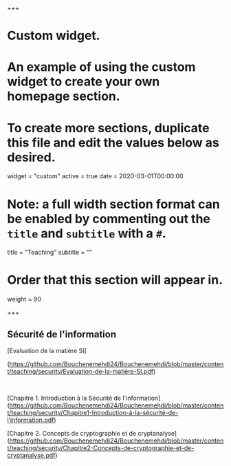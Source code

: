 +++
# Custom widget.
# An example of using the custom widget to create your own homepage section.
# To create more sections, duplicate this file and edit the values below as desired.
widget = "custom"
active = true
date = 2020-03-01T00:00:00

# Note: a full width section format can be enabled by commenting out the `title` and `subtitle` with a `#`.
title = "Teaching"
subtitle = ""

# Order that this section will appear in.
weight = 90

+++
## Sécurité de l'information


[Evaluation de la matière SI]

(https://github.com/Bouchenemehdi24/Bouchenemehdi/blob/master/content/teaching/security/Evaluation-de-la-matière-SI.pdf)
</br>

</br>

[Chapitre 1. Introduction à la Sécurité de l'information]
(https://github.com/Bouchenemehdi24/Bouchenemehdi/blob/master/content/teaching/security/Chapitre1-Introduction-à-la-sécurité-de-l’information.pdf)
</br>

[Chapitre 2. Concepts de cryptographie et de cryptanalyse]
(https://github.com/Bouchenemehdi24/Bouchenemehdi/blob/master/content/teaching/security/Chapitre2-Concepts-de-cryptographie-et-de-cryptanalyse.pdf)
</br>
